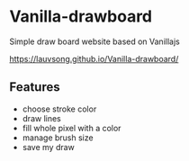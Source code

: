 # Vanilla-drawboard
Simple draw board website based on Vanillajs

https://lauvsong.github.io/Vanilla-drawboard/

## Features
- choose stroke color
- draw lines
- fill whole pixel with a color
- manage brush size
- save my draw